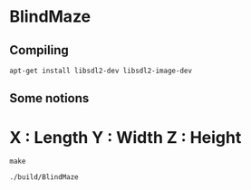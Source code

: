 # BlindMaze

## Compiling

```
apt-get install libsdl2-dev libsdl2-image-dev
```

## Some notions

X : Length
Y : Width
Z : Height
=======



```
make
```

```
./build/BlindMaze
```
